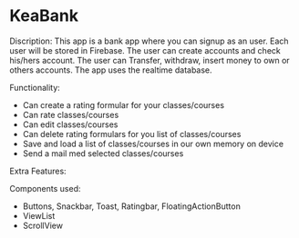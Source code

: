 # KeaBank

Discription:
This app is a bank app where you can signup as an user.
Each user will be stored in Firebase.
The user can create accounts and check his/hers account.
The user can Transfer, withdraw, insert money to own or others accounts.
The app uses the realtime database.


Functionality:
- Can create a rating formular for your classes/courses 
- Can rate classes/courses
- Can edit classes/courses
- Can delete rating formulars for you list of classes/courses
- Save and load a list of classes/courses in our own memory on device
- Send a mail med selected classes/courses

Extra Features:


Components used:
- Buttons, Snackbar, Toast, Ratingbar, FloatingActionButton
- ViewList
- ScrollView
